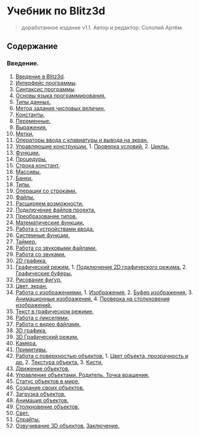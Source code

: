 # Учебник по Blitz3d 

>доработанное издание v1.1. Автор и редактор: Солопий Артём.

## Содержание
  
### Введение.
    
1. [Введение в Blitz3d](introduction-blitz3d.md).
  1. [Интерфейс программы]().
  2. [Синтаксис программы]().
2. [Основы языка программирования.]()
  1. [Типы данных.]()
  2. [Метод задания числовых величин.]()
  3. [Константы.]()
  4. [Переменные.]()
  5. [Выражения.]()
  6. [Метки.]()
  7. [Операторы ввода с клавиатуры и вывода на экран.]()
  8. [Управляющие конструкции.]()
    1. [Проверка условий.]()
    2. [Циклы.]()
  9. [Функции.]()
  10. [Процедуры.]()
  11. [Строка констант.]()
  12. [Массивы.]()
  13. [Банки.]()
  14. [Типы.]()
  15. [Операции со строками.]()
  16. [Файлы.]()
3. [Расширяем возможности.]()
  1. [Подключение файлов проекта.]()
  2. [Преобразование типов.]()
  3. [Математические функции.]()
  4. [Работа с устройствами ввода.]()
  5. [Системные функции.]()
  6. [Таймер.]()
4. [Работа со звуковыми файлами.]()
  1. [Работа со звуками.]()
5. [2D графика.]()
  1. [Графический режим.]()
    1. [Подключение 2D графического режима.]()
    2. [Графические буферы.]()
  2. [Рисование фигур.]()
  3. [Цвет, экран.]()
  4. [Работа с изображениями.]()
    1. [Изображения.]()
    2. [Буфер изображения.]()
    3. [Анимационные изображения.]()
    4. [Проверка на столкновения изображений.]()
  5. [Текст в графическом режиме.]()
  6. [Работа с пикселями.]()
6. [Работа с видео файлами.]()
7. [3D графика.]()
  1. [3D Графический режим.]()
  2. [Камера.]()
  3. [Примитивы.]()
  4. [Работа с поверхностью объектов.]()
    1. [Цвет объекта, прозрачность и др.]()
    2. [Текстура объекта.]()
    3. [Кисти.]()
  5. [Движение объектов.]()
  6. [Управление объектами. Родитель. Точка вращения.]()
  7. [Статус объектов в мире.]()
  8. [Создание своих объектов.]()
  9. [Загрузка объектов.]()
  10. [Анимация объектов.]()
  11. [Столкновение объектов.]()
  12. [Свет.]()
  13. [Спрайты.]()
  14. [Озвучивание 3D объектов.]()
[Заключение.]()
